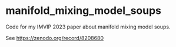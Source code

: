 # manifold_mixing_model_soups
Code for my IMVIP 2023 paper about manifold mixing model soups.

See https://zenodo.org/record/8208680
